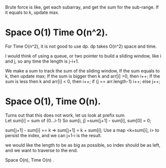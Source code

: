 
Brute force is like,  get each subarray, and get the sum for the sub-range. If it equals to k, update max.   

Space O(1) Time O(n^2).   
========================================
For Time O(n^2), it is not good to use dp. dp takes O(n^2) space and time.   

I would think of using a queue, or two pointer to build a sliding window, like i and j, so any time the length is j-i+1.    

We make a sum to track the sum of the sliding window,
If the sum equals to k, then update max; 
If the sum is bigger then k and  arr[i] >0, then i++;
If the sum is less then k and arr[i] < 0, then i++;
if (j == arr.length-1) i++; 
else j++;

Space O(1), Time O(n).   
============================================

Turns out that this does not work, let us look at prefix sum.  
Let sum[i] = sum of {0...i-1}    So sum[i, j] =sum[j+1] - sum[i], sum[0] = 0;

sum[j+1] - sum[i] == k  => sum[j+1] = k + sum[i];    Use a map <k+sum[i], i> to persist the index, and we can j+1-i is the result.  

we would like the length to be as big as possible, so index should be as left, and we want to traverse to the end.    

Space O(n), Time O(n) . 

